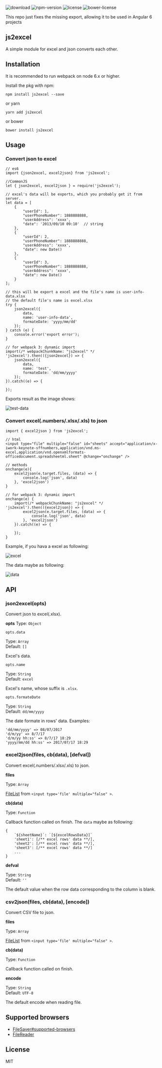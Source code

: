 ![download](https://img.shields.io/npm/dt/js2excel.svg) ![npm-version](https://img.shields.io/npm/v/js2excel.svg) ![license](https://img.shields.io/npm/l/js2excel.svg) ![bower-license](https://img.shields.io/bower/l/js2excel.svg)

This repo just fixes the missing export, allowing it to be used in Angular 6 projects

## js2excel
A simple module for excel and json converts each other.

## Installation

It is recommended to run webpack on node 6.x or higher.

Install the pkg with npm:

```
npm install js2excel --save
```

or yarn

```
yarn add js2excel
```

or bower

```
bower install js2excel
```

## Usage

### Convert json to excel
```
// es6
import {json2excel, excel2json} from 'js2excel';

//CommonJS
let { json2excel, excel2json } = require('js2excel');

// excel's data will be exports, which you probably get it from server.
let data = [
    {
        "userId": 1,
        "userPhoneNumber": 1888888888,
        "userAddress": 'xxxx',
        "date": '2013/09/10 09:10'  // string
    },
    {
        "userId": 2,
        "userPhoneNumber": 1888888888,
        "userAddress": 'xxxx',
        "date": new Date()
    },
    {
        "userId": 3,
        "userPhoneNumber": 1888888888,
        "userAddress": 'xxxx',
        "date": new Date()
    }
];

// this will be export a excel and the file's name is user-info-data.xlsx
// the default file's name is excel.xlsx
try {
    json2excel({
        data,
        name: 'user-info-data',
        formateDate: 'yyyy/mm/dd'
    });
} catch (e) {
    console.error('export error');
}

// for webpack 3: dynamic import
import(/* webpackChunkName: "js2excel" */ 'js2excel').then(({json2excel}) => {
    json2excel({
        data,
        name: 'test',
        formateDate: 'dd/mm/yyyy'
    });
}).catch((e) => {

});
```
Exports result as the image shows:

![test-data](https://sfault-image.b0.upaiyun.com/148/574/1485742647-5961130140811_articlex)

### Convert excel(.numbers/.xlsx/.xls) to json
```
import { excel2json } from 'js2excel';

// html
<input type="file" multiple="false" id="sheets" accept="application/x-iwork-keynote-sffnumbers,application/vnd.ms-excel,application/vnd.openxmlformats-officedocument.spreadsheetml.sheet" @change="onchange" />

// methods
onchange(e){
    excel2json(e.target.files, (data) => {
        console.log('json', data)
    }, 'excel2json')
}

// for webpack 3: dynamic import
onchange(e) {
    import(/* webpackChunkName: "js2excel" */ 'js2excel').then(({excel2json}) => {
        excel2json(e.target.files, (data) => {
            console.log('json', data)
        }, 'excel2json')
    }).catch((e) => {

    });
}
```
Example, if you hava a excel as following:

![excel](https://sfault-image.b0.upaiyun.com/411/420/4114209136-5960fa90e8e6d_articlex)

The data maybe as following:

![data](https://sfault-image.b0.upaiyun.com/314/083/3140838997-5960fabf7c7b0_articlex)

## API

### json2excel(opts)
Convert json to excel(.xlsx).

**opts**
Type: `Object`

`opts.data`

Type: `Array`<br/>
Default: `[]`

Excel's  data.

`opts.name`

Type: `String`<br/>
Default: `excel`

Excel's name, whose suffix is `.xlsx`.

`opts.formateDate`

Type: `String` <br/>
Default: `dd/mm/yyyy`

The date formate in rows' data. Examples:

```
'dd/mm/yyyy' => 08/07/2017
'd/m/yy' => 8/7/17
'd/m/yy hh:ss' => 8/7/17 18:29
'yyyy/mm/dd hh:ss' => 2017/07/17 18:29
```

### excel2json(files, cb(data), [defval])
Convert excel(.numbers/.xlsx/.xls) to json.

**files**

Type: `Array`

[FileList](https://developer.mozilla.org/en-US/docs/Web/API/FileList) from `<input type='file' multiple="false" >`.

**cb(data)**

Type: `Function`

Callback function called on finish. The `data` maybe as following:

```
{   
    `${sheetName}`: `[${excelRowsData}]`
    'sheet1': [/** excel rows' data **/],
    'sheet2': [/** excel rows' data **/],
    'sheet3': [/** excel rows' data **/]
    ...
}
```

**defval**

Type: `String`<br/>
Default: `''`

The default value when the row data corresponding to the column is blank.

### csv2json(files, cb(data), [encode])
Convert CSV file to json.

**files**

Type: `Array`

[FileList](https://developer.mozilla.org/en-US/docs/Web/API/FileList) from `<input type='file' multiple="false" >`.

**cb(data)**

Type: `Function`

Callback function called on finish.

**encode**

Type: `String`<br/>
Default: `UTF-8`

The default encode when reading file.

## Supported browsers
* [FileSaver#supported-browsers](https://github.com/eligrey/FileSaver.js#supported-browsers)
* [FileReader](https://caniuse.com/#search=FileReader)

## License
MIT
